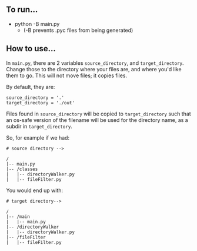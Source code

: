 ## To run...

- python -B main.py
    - (-B prevents .pyc files from being generated)

## How to use...

In `main.py`, there are 2 variables `source_directory`, and `target_directory`. Change those to the directory where your files are, and where you'd like them to go. This will not move files; it copies files.

By default, they are:
```
source_directory = '.'
target_directory = './out'
```

Files found in `source_directory` will be copied to `target_directory` such that an os-safe version of the filename will be used for the directory name, as a subdir in `target_directory`.

So, for example if we had:
```
# source directory -->

/
|-- main.py
|-- /classes
|   |-- directoryWalker.py
|   |-- fileFilter.py

```

You would end up with:
```
# target directory-->

/
|-- /main
|   |-- main.py
|-- /directoryWalker
|   |-- directoryWalker.py
|-- /fileFilter
|   |-- fileFilter.py
```
